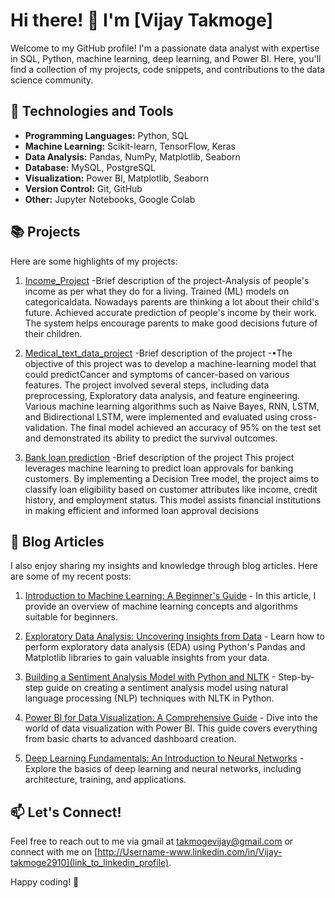 # Hi there! 👋 I'm [Vijay Takmoge]

Welcome to my GitHub profile! I'm a passionate data analyst with expertise in SQL, Python, machine learning, deep learning, and Power BI. Here, you'll find a collection of my projects, code snippets, and contributions to the data science community.

## 🔧 Technologies and Tools

- **Programming Languages:** Python, SQL
- **Machine Learning:** Scikit-learn, TensorFlow, Keras
- **Data Analysis:** Pandas, NumPy, Matplotlib, Seaborn
- **Database:** MySQL, PostgreSQL
- **Visualization:** Power BI, Matplotlib, Seaborn
- **Version Control:** Git, GitHub
- **Other:** Jupyter Notebooks, Google Colab

## 📚 Projects

Here are some highlights of my projects:

1. [Income_Project]([link_to_project](https://github.com/VijayTakmoge/Income_project)) -Brief description of the project-Analysis of people's income as per what they do for a living. Trained (ML) models on categoricaldata. Nowadays parents are thinking a lot about their child's future. Achieved accurate prediction of people's income by their work. The system helps encourage parents to make good decisions future of their children.
  
3. [Medical_text_data_project](https://github.com/VijayTakmoge/Medical_text_data_project) -Brief description of the project -•The objective of this project was to develop a machine-learning model that could predictCancer and symptoms of cancer-based on various features.
The project involved several steps, including data preprocessing, Exploratory data analysis,
and feature engineering.
Various machine learning algorithms such as Naive Bayes, RNN, LSTM, and Bidirectional LSTM,
were implemented and evaluated using cross-validation.
The final model achieved an accuracy of 95% on the test set and demonstrated its ability to
predict the survival outcomes.

6. [Bank loan prediction](https://github.com/VijayTakmoge/Bank_loan_prediction) -Brief description of the project This project leverages machine learning to predict loan approvals for banking customers. By implementing a Decision Tree model, the project aims to classify loan eligibility based on customer attributes like income, credit history, and employment status. This model assists financial institutions in making efficient and informed loan approval decisions
  

## 📝 Blog Articles
I also enjoy sharing my insights and knowledge through blog articles. Here are some of my recent posts:

1. [Introduction to Machine Learning: A Beginner's Guide](https://example.com/intro-to-ml) - In this article, I provide an overview of machine learning concepts and algorithms suitable for beginners.
   
2. [Exploratory Data Analysis: Uncovering Insights from Data](https://example.com/eda) - Learn how to perform exploratory data analysis (EDA) using Python's Pandas and Matplotlib libraries to gain valuable insights from your data.

3. [Building a Sentiment Analysis Model with Python and NLTK](https://example.com/sentiment-analysis) - Step-by-step guide on creating a sentiment analysis model using natural language processing (NLP) techniques with NLTK in Python.

4. [Power BI for Data Visualization: A Comprehensive Guide](https://example.com/power-bi-visualization) - Dive into the world of data visualization with Power BI. This guide covers everything from basic charts to advanced dashboard creation.

5. [Deep Learning Fundamentals: An Introduction to Neural Networks](https://example.com/deep-learning-fundamentals) - Explore the basics of deep learning and neural networks, including architecture, training, and applications.


## 📫 Let's Connect!

Feel free to reach out to me via gmail at [takmogevijay@gmail.com](mailto:your@email.com) or connect with me on [http://Username-www.linkedin.com/in/Vijay-takmoge2910](link_to_linkedin_profile).

Happy coding! 🚀
